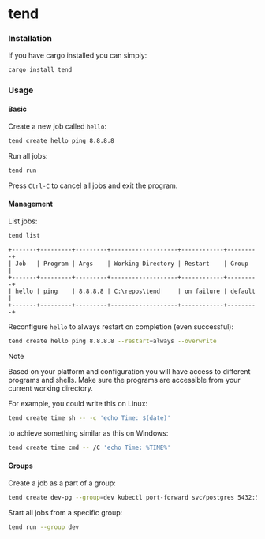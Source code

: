 # tend

### Installation

If you have cargo installed you can simply:
```sh
cargo install tend
```

### Usage

#### Basic
Create a new job called `hello`:
```sh
tend create hello ping 8.8.8.8
```

Run all jobs:
```sh
tend run
```

Press `Ctrl-C` to cancel all jobs and exit the program.

#### Management

List jobs:
```sh
tend list
```

```
+-------+---------+---------+-------------------+------------+---------+
| Job   | Program | Args    | Working Directory | Restart    | Group   |
+-------+---------+---------+-------------------+------------+---------+
| hello | ping    | 8.8.8.8 | C:\repos\tend     | on failure | default |
+-------+---------+---------+-------------------+------------+---------+
```

Reconfigure `hello` to always restart on completion (even successful):
```sh
tend create hello ping 8.8.8.8 --restart=always --overwrite
```

> [!NOTE]  
> Based on your platform and configuration you will have access to different programs and shells. Make sure the programs are accessible from your current working directory.
>
> For example, you could write this on Linux:
> ```sh
> tend create time sh -- -c 'echo Time: $(date)'
> ```
> to achieve something similar as this on Windows:
> ```sh
> tend create time cmd -- /C 'echo Time: %TIME%'
> ```

#### Groups

Create a job as a part of a group:
```sh
tend create dev-pg --group=dev kubectl port-forward svc/postgres 5432:5432
```

Start all jobs from a specific group:
```sh
tend run --group dev
```

